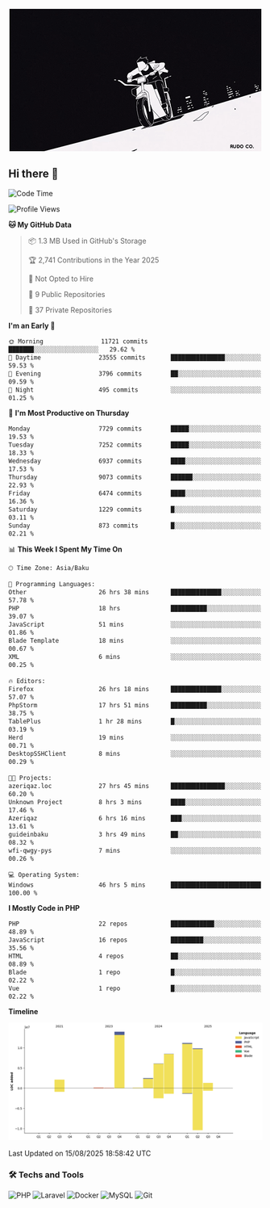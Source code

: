<!--WALLPAPER-->
<p align='center'>
  <img src='assets/wallpapers/15.gif' alt='Banner'>
</p>
<!--/WALLPAPER-->

## Hi there 👋

<!--START_SECTION:waka-->
![Code Time](http://img.shields.io/badge/Code%20Time-131%20hrs%2013%20mins-blue)

![Profile Views](http://img.shields.io/badge/Profile%20Views-0-blue)

**🐱 My GitHub Data** 

> 📦 1.3 MB Used in GitHub's Storage 
 > 
> 🏆 2,741 Contributions in the Year 2025
 > 
> 🚫 Not Opted to Hire
 > 
> 📜 9 Public Repositories 
 > 
> 🔑 37 Private Repositories 
 > 
**I'm an Early 🐤** 

```text
🌞 Morning                11721 commits       ███████░░░░░░░░░░░░░░░░░░   29.62 % 
🌆 Daytime                23555 commits       ███████████████░░░░░░░░░░   59.53 % 
🌃 Evening                3796 commits        ██░░░░░░░░░░░░░░░░░░░░░░░   09.59 % 
🌙 Night                  495 commits         ░░░░░░░░░░░░░░░░░░░░░░░░░   01.25 % 
```
📅 **I'm Most Productive on Thursday** 

```text
Monday                   7729 commits        █████░░░░░░░░░░░░░░░░░░░░   19.53 % 
Tuesday                  7252 commits        █████░░░░░░░░░░░░░░░░░░░░   18.33 % 
Wednesday                6937 commits        ████░░░░░░░░░░░░░░░░░░░░░   17.53 % 
Thursday                 9073 commits        ██████░░░░░░░░░░░░░░░░░░░   22.93 % 
Friday                   6474 commits        ████░░░░░░░░░░░░░░░░░░░░░   16.36 % 
Saturday                 1229 commits        █░░░░░░░░░░░░░░░░░░░░░░░░   03.11 % 
Sunday                   873 commits         █░░░░░░░░░░░░░░░░░░░░░░░░   02.21 % 
```


📊 **This Week I Spent My Time On** 

```text
🕑︎ Time Zone: Asia/Baku

💬 Programming Languages: 
Other                    26 hrs 38 mins      ██████████████░░░░░░░░░░░   57.78 % 
PHP                      18 hrs              ██████████░░░░░░░░░░░░░░░   39.07 % 
JavaScript               51 mins             ░░░░░░░░░░░░░░░░░░░░░░░░░   01.86 % 
Blade Template           18 mins             ░░░░░░░░░░░░░░░░░░░░░░░░░   00.67 % 
XML                      6 mins              ░░░░░░░░░░░░░░░░░░░░░░░░░   00.25 % 

🔥 Editors: 
Firefox                  26 hrs 18 mins      ██████████████░░░░░░░░░░░   57.07 % 
PhpStorm                 17 hrs 51 mins      ██████████░░░░░░░░░░░░░░░   38.75 % 
TablePlus                1 hr 28 mins        █░░░░░░░░░░░░░░░░░░░░░░░░   03.19 % 
Herd                     19 mins             ░░░░░░░░░░░░░░░░░░░░░░░░░   00.71 % 
DesktopSSHClient         8 mins              ░░░░░░░░░░░░░░░░░░░░░░░░░   00.29 % 

🐱‍💻 Projects: 
azeriqaz.loc             27 hrs 45 mins      ███████████████░░░░░░░░░░   60.20 % 
Unknown Project          8 hrs 3 mins        ████░░░░░░░░░░░░░░░░░░░░░   17.46 % 
Azeriqaz                 6 hrs 16 mins       ███░░░░░░░░░░░░░░░░░░░░░░   13.61 % 
guideinbaku              3 hrs 49 mins       ██░░░░░░░░░░░░░░░░░░░░░░░   08.32 % 
wfi-qwgy-pys             7 mins              ░░░░░░░░░░░░░░░░░░░░░░░░░   00.26 % 

💻 Operating System: 
Windows                  46 hrs 5 mins       █████████████████████████   100.00 % 
```

**I Mostly Code in PHP** 

```text
PHP                      22 repos            ████████████░░░░░░░░░░░░░   48.89 % 
JavaScript               16 repos            █████████░░░░░░░░░░░░░░░░   35.56 % 
HTML                     4 repos             ██░░░░░░░░░░░░░░░░░░░░░░░   08.89 % 
Blade                    1 repo              █░░░░░░░░░░░░░░░░░░░░░░░░   02.22 % 
Vue                      1 repo              █░░░░░░░░░░░░░░░░░░░░░░░░   02.22 % 
```



**Timeline**

![Lines of Code chart](https://raw.githubusercontent.com/feridnesibzade/feridnesibzade/main/assets/bar_graph.png)


 Last Updated on 15/08/2025 18:58:42 UTC
<!--END_SECTION:waka-->

### 🛠️ Techs and Tools

![PHP](https://img.shields.io/badge/PHP-777BB4?style=for-the-badge&logo=php&logoColor=white)
![Laravel](https://img.shields.io/badge/Laravel-F55247?style=for-the-badge&logo=laravel&logoColor=white)
![Docker](https://img.shields.io/badge/Docker-2496ED?style=for-the-badge&logo=docker&logoColor=white)
![MySQL](https://img.shields.io/badge/MySQL-4479A1?style=for-the-badge&logo=mysql&logoColor=white)
![Git](https://img.shields.io/badge/Git-F05032?style=for-the-badge&logo=git&logoColor=white)

